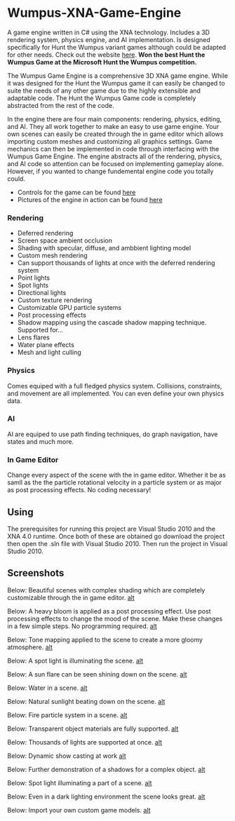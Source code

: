 # Wumpus-XNA-Game-Engine
A game engine written in C# using the XNA technology. Includes a 3D rendering system, physics engine, and AI implementation. Is designed specifically for Hunt the Wumpus variant games although could be adapted for other needs.
Check out the website [here](http://wumpusengine.com). **Won the best Hunt the Wumpus Game at the Microsoft Hunt the Wumpus 
competition.**

The Wumpus Game Engine is a comprehensive 3D XNA game engine. While it was designed for the Hunt the Wumpus game it can easily be changed to suite the needs of any other game due to the highly extensible and adaptable code. The Hunt the Wumpus Game code is completely abstracted from the rest of the code. 

In the engine there are four main components: rendering, physics, editing, and AI. They all work together to make an easy to use game engine. Your own scenes can easily be created through the in game editor which allows importing custom meshes and customizing all graphics settings. Game mechanics can then be implemented in code through interfacing with the Wumpus Game Engine. The engine abstracts all of the rendering, physics, and AI code so attention can be focused on implementing gameplay alone. However, if you wanted to change fundemental engine code you totally could. 

- Controls for the game can be found [here](http://wumpusengine.com/Usage.aspx)
- Pictures of the engine in action can be found [here](http://wumpusengine.com/FeaturesPage.aspx)

### Rendering
- Deferred rendering
- Screen space ambient occlusion
- Shading with specular, diffuse, and ambbient lighting  model
- Custom mesh rendering
-  Can support thousands of lights at once with the deferred rendering system
  - Point lights
  - Spot lights
  - Directional lights
- Custom texture rendering
- Customizable GPU particle systems
- Post processing effects
- Shadow mapping using the cascade shadow mapping technique. Supported for...
- Lens flares
- Water plane effects
- Mesh and light culling

### Physics
Comes equiped with a full fledged physics system. Collisions, constraints, and movement are all implemented. You can even define your own physics data.

### AI
AI are equiped to use path finding techniques, do graph navigation, have states and much more.

### In Game Editor
Change every aspect of the scene with the in game editor. Whether it be as samll as the the particle rotational velocity in a particle system or as major as post processing effects. No coding necessary!

## Using
The prerequisites for running this project are Visual Studio 2010 and the XNA 4.0 runtime. Once both of these are obtained go download the project then open the .sln file with Visual Studio 2010. Then run the project in Visual Studio 2010.



## Screenshots
Below: Beautiful scenes with complex shading which are completely customizable through the in game editor.
[alt](https://github.com/ASzot/Wumpus-XNA-Game-Engine/blob/master/img/wumpus/pic0.png)

Below: A heavy bloom is applied as a post processing effect. Use post processing effects to change the mood of the scene.  Make these changes in a few simple steps. No programming required.
[alt](https://github.com/ASzot/Wumpus-XNA-Game-Engine/blob/master/img/wumpus/pic1.png)

Below: Tone mapping applied to the scene to create a more gloomy atmosphere.
[alt](https://github.com/ASzot/Wumpus-XNA-Game-Engine/blob/master/img/wumpus/pic2.png)

Below: A spot light is illuminating the scene.
[alt](https://github.com/ASzot/Wumpus-XNA-Game-Engine/blob/master/img/wumpus/pic3.png)

Below: A sun flare can be seen shining down on the scene.
[alt](https://github.com/ASzot/Wumpus-XNA-Game-Engine/blob/master/img/wumpus/pic4.png)

Below: Water in a scene.
[alt](https://github.com/ASzot/Wumpus-XNA-Game-Engine/blob/master/img/wumpus/pic6.png)

Below: Natural sunlight beating down on the scene.
[alt](https://github.com/ASzot/Wumpus-XNA-Game-Engine/blob/master/img/wumpus/pic9.png)

Below: Fire particle system in a scene.
[alt](https://github.com/ASzot/Wumpus-XNA-Game-Engine/blob/master/img/wumpus/pic15.png)

Below: Transparent object materials are fully supported.
[alt](https://github.com/ASzot/Wumpus-XNA-Game-Engine/blob/master/img/wumpus/pic14.png)

Below: Thousands of lights are supported at once.
[alt](https://github.com/ASzot/Wumpus-XNA-Game-Engine/blob/master/img/wumpus/pic18.png)

Below: Dynamic show casting at work
[alt](https://github.com/ASzot/Wumpus-XNA-Game-Engine/blob/master/img/wumpus/pic20.png)

Below: Further demonstration of a shadows for a complex object.
[alt](https://github.com/ASzot/Wumpus-XNA-Game-Engine/blob/master/img/wumpus/pic11.png)

Below: Spot light illuminating a part of a scene.
[alt](https://github.com/ASzot/Wumpus-XNA-Game-Engine/blob/master/img/wumpus/pic12.png)

Below: Even in a dark lighting environment the scene looks great.
[alt](https://github.com/ASzot/Wumpus-XNA-Game-Engine/blob/master/img/wumpus/pic13.png)

Below: Import your own custom game models.
[alt](https://github.com/ASzot/Wumpus-XNA-Game-Engine/blob/master/img/wumpus/pic19.png)
